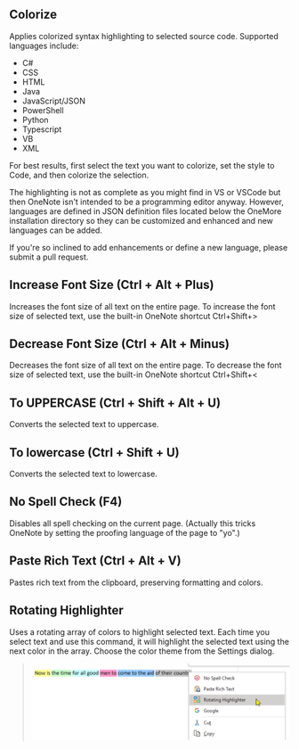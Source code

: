 ## Colorize
Applies colorized syntax highlighting to selected source code. Supported languages include: 

- C#
- CSS
- HTML
- Java
- JavaScript/JSON
- PowerShell
- Python
- Typescript
- VB
- XML

For best results, first select the text you want to colorize, set the style to Code, and then colorize the selection.

The highlighting is not as complete as you might find in VS or VSCode but then OneNote isn't intended to be a programming editor anyway. However, languages are defined in JSON definition files located below the OneMore installation directory so they can be customized and enhanced and new languages can be added.

If you're so inclined to add enhancements or define a new language, please submit a pull request.

## Increase Font Size (Ctrl + Alt + Plus)
Increases the font size of all text on the entire page. To increase the font size of selected text, use the built-in OneNote shortcut Ctrl+Shift+>

## Decrease Font Size (Ctrl + Alt + Minus)
Decreases the font size of all text on the entire page. To decrease the font size of selected text, use the built-in OneNote shortcut Ctrl+Shift+<

## To UPPERCASE (Ctrl + Shift + Alt + U)
Converts the selected text to uppercase.

## To lowercase (Ctrl + Shift + U)
Converts the selected text to lowercase.

## No Spell Check (F4)
Disables all spell checking on the current page. (Actually this tricks OneNote by setting the proofing language of the page to "yo".)

## Paste Rich Text (Ctrl + Alt + V)
Pastes rich text from the clipboard, preserving formatting and colors.

## Rotating Highlighter
Uses a rotating array of colors to highlight selected text. Each time you select text and use this command, it will highlight the selected text using the next color in the array. Choose the color theme from the Settings dialog.
> ![Rotating Highlighter](images/Rotating.png)

